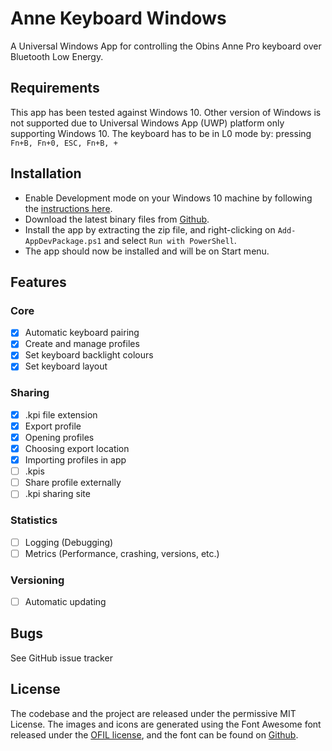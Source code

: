 # Anne Keyboard Windows
A Universal Windows App for controlling the Obins Anne Pro keyboard over Bluetooth Low Energy.  

## Requirements
This app has been tested against Windows 10. Other version of Windows is not supported due to Universal Windows App (UWP) platform only supporting Windows 10.
The keyboard has to be in L0 mode by: pressing ```Fn+B, Fn+0, ESC, Fn+B, +```

## Installation
* Enable Development mode on your Windows 10 machine by following the [instructions here](https://msdn.microsoft.com/windows/uwp/get-started/enable-your-device-for-development).
* Download the latest binary files from [Github](https://github.com/ethanmsmith/anne-keyboard-windows/releases). 
* Install the app by extracting the zip file, and right-clicking on ```Add-AppDevPackage.ps1``` and select ```Run with PowerShell```. 
* The app should now be installed and will be on Start menu.

## Features 
### Core
- [x] Automatic keyboard pairing
- [x] Create and manage profiles
- [x] Set keyboard backlight colours
- [x] Set keyboard layout

### Sharing
- [x] .kpi file extension
- [x] Export profile
- [x] Opening profiles
- [x] Choosing export location
- [x] Importing profiles in app
- [ ] .kpis
- [ ] Share profile externally
- [ ] .kpi sharing site

### Statistics
- [ ] Logging (Debugging)
- [ ] Metrics (Performance, crashing, versions, etc.)

### Versioning
- [ ] Automatic updating

## Bugs
See GitHub issue tracker

## License
The codebase and the project are released under the permissive MIT License. 
The images and icons are generated using the Font Awesome font released under the [OFIL license](http://scripts.sil.org/OFL), and the font can be found on [Github](http://scripts.sil.org/OFL). 
